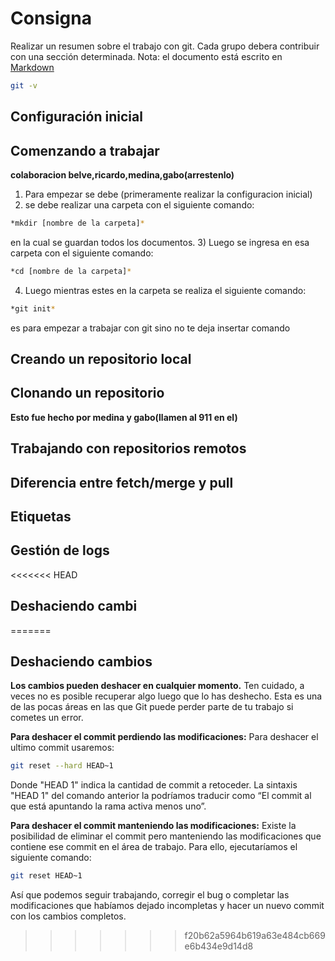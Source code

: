 # Consigna
Realizar un resumen sobre el trabajo con git. Cada grupo debera contribuir con una sección determinada. 
Nota: el documento está escrito en [Markdown](https://guides.github.com/features/mastering-markdown/)

```bash
git -v 
```


## Configuración inicial


## Comenzando a trabajar
 **colaboracion belve,ricardo,medina,gabo(arrestenlo)**
1) Para empezar se debe (primeramente realizar la configuracion inicial)
2) se debe realizar una carpeta con el siguiente comando: 
```bash
*mkdir [nombre de la carpeta]*
```
en la cual se guardan todos los documentos.
3) Luego se ingresa en esa carpeta con el siguiente comando: 
```bash
*cd [nombre de la carpeta]*
```
4) Luego mientras estes en la carpeta se realiza el siguiente comando:
```bash
*git init*
```
es para empezar a trabajar con git sino no te deja insertar comando

## Creando un repositorio local


## Clonando un repositorio 

 **Esto fue hecho por medina y gabo(llamen al 911 en el)**


## Trabajando con repositorios remotos 



## Diferencia entre fetch/merge y pull


## Etiquetas

## Gestión de logs

<<<<<<< HEAD
## Deshaciendo cambi
=======
## Deshaciendo cambios
**Los cambios pueden deshacer en cualquier momento.**
Ten cuidado, a veces no es posible recuperar algo luego que lo has deshecho. Esta es una de las pocas áreas en las que Git puede perder parte de tu trabajo si cometes un error.

**Para deshacer el commit perdiendo las modificaciones:**
Para deshacer el ultimo commit usaremos:

```bash
git reset --hard HEAD~1
```
Donde "HEAD 1" indica la cantidad de commit a retoceder.
La sintaxis "HEAD 1" del comando anterior la podríamos traducir como “El commit al que está apuntando la rama activa menos uno”.

**Para deshacer el commit manteniendo las modificaciones:**
Existe la posibilidad de eliminar el commit pero manteniendo las modificaciones que contiene ese commit en el área de trabajo. 
Para ello, ejecutaríamos el siguiente comando: 

```bash
git reset HEAD~1 
```

Así que podemos seguir trabajando, corregir el bug o completar las modificaciones que habíamos dejado incompletas y hacer un nuevo commit con los cambios completos.
>>>>>>> f20b62a5964b619a63e484cb669e6b434e9d14d8
